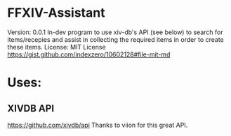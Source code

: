 # FFXIV-Assistant
Version: 0.0.1
In-dev program to use xiv-db's API (see below) to search for items/recepies and assist in collecting the required items in order to create these items.
License: MIT License https://gist.github.com/indexzero/10602128#file-mit-md

# Uses:
## XIVDB API
https://github.com/xivdb/api
Thanks to viion for this great API.

